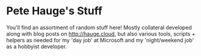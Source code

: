 # Pete Hauge's Stuff
You'll find an assortment of random stuff here!  Mostly collateral developed along with blog posts on http://hauge.cloud, but also various tools, scripts + helpers as needed for my 'day job' at Microsoft and my 'night/weekend job' as a hobbyist developer.

